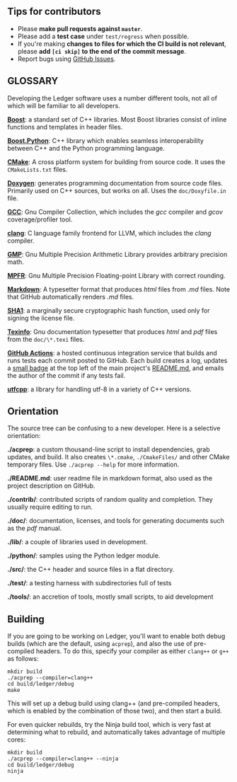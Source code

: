 Tips for contributors
---------------------

* Please **make pull requests against `master`**.
* Please add a **test case** under `test/regress` when possible.
* If you're making **changes to files for which the CI build is not
  relevant**, please **add `[ci skip]` to the end of the commit message**.
* Report bugs using [GitHub Issues].

GLOSSARY
----

Developing the Ledger software uses a number different tools, not all of
which will be familiar to all developers.

**[Boost]**: a standard set of C++ libraries.  Most
Boost libraries consist of inline functions and templates in header files.

**[Boost.Python]**:  C++ library which enables seamless interoperability
between C++ and the Python programming language.

**[CMake]**: A cross platform system for building from source code.  It uses
the `CMakeLists.txt` files.

**[Doxygen]**: generates programming documentation from
source code files.  Primarily used on C++ sources, but works on all.  Uses
the `doc/Doxyfile.in` file.

**[GCC]**: Gnu Compiler Collection, which includes the
*gcc* compiler and *gcov* coverage/profiler tool.

**[clang]**: C language family frontend for LLVM, which
includes the *clang* compiler.

**[GMP]**: Gnu Multiple Precision Arithmetic Library
provides arbitrary precision math.

**[MPFR]**: Gnu Multiple Precision Floating-point Library
with correct rounding.

**[Markdown]**: A typesetter
format that produces *html* files from *.md* files.  Note that GitHub
automatically renders *.md* files.

**[SHA1]**: a marginally secure cryptographic hash function, used only for
signing the license file.

**[Texinfo]**: Gnu documentation
typesetter that produces *html* and *pdf* files from the `doc/\*.texi` files.

**[GitHub Actions]**: a hosted continuous integration
  service that builds and runs tests each commit posted to GitHub.  Each
  build creates a log, updates a [small badge] at
  the top left of the main project's
  [README.md], and
  emails the author of the commit if any tests fail.

**[utfcpp]**: a library for handling utf-8 in a variety of C++ versions.


Orientation
---

The source tree can be confusing to a new developer.  Here is a selective
orientation:

**./acprep**: a custom thousand-line script to install dependencies, grab
  updates, and build.  It also creates `\*.cmake`,
  `./CmakeFiles/` and other CMake temporary files.  Use `./acprep --help`
  for more information.

**./README.md**: user readme file in markdown format, also used as the project
  description on GitHub.

**./contrib/**: contributed scripts of random quality and completion.  They
  usually require editing to run.

**./doc/**: documentation, licenses, and
  tools for generating documents such as the *pdf* manual.

**./lib/**: a couple of libraries used in development.

**./python/**:  samples using the Python ledger module.

**./src/**:  the C++ header and source files in a flat directory.

**./test/**:  a testing harness with subdirectories full of tests

**./tools/**:  an accretion of tools, mostly small scripts, to aid development


Building
---

If you are going to be working on Ledger, you'll want to enable both debug
builds (which are the default, using `acprep`), and also the use of
pre-compiled headers.  To do this, specify your compiler as either `clang++`
or `g++` as follows:

    mkdir build
    ./acprep --compiler=clang++
    cd build/ledger/debug
    make

This will set up a debug build using clang++ (and pre-compiled headers, which
is enabled by the combination of those two), and then start a build.

For even quicker rebuilds, try the Ninja build tool, which is very fast at
determining what to rebuild, and automatically takes advantage of multiple
cores:

    mkdir build
    ./acprep --compiler=clang++ --ninja
    cd build/ledger/debug
    ninja

[Boost]: http://boost.org
[Boost.Python]: http://www.boost.org/libs/python/
[GitHub Issues]: https://github.com/ledger/ledger/issues
[GMP]: http://gmplib.org/
[MPFR]: http://www.mpfr.org/
[CMake]: http://www.cmake.org
[Doxygen]: http://doxygen.org
[Markdown]: https://daringfireball.net/projects/markdown/
[SHA1]: http://en.wikipedia.org/wiki/SHA-1
[Texinfo]: http://www.gnu.org/software/texinfo/
[GitHub Actions]: https://github.com/features/actions
[GCC]: http://gcc.gnu.org
[utfcpp]: http://utfcpp.sourceforge.net
[small badge]: https://github.com/ledger/ledger/actions/workflows/cmake.yml/badge.svg
[git-flow]: http://nvie.com/posts/a-successful-git-branching-model/
[README.md]: https://github.com/ledger/ledger/blob/master/README.md
[clang]: http://clang.llvm.org
